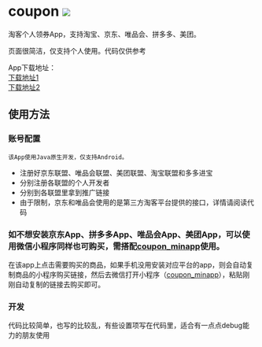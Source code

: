 # coupon ![](https://visitor-badge.glitch.me/badge?page_id=leeyoshinari)
淘客个人领券App，支持淘宝、京东、唯品会、拼多多、美团。

页面很简洁，仅支持个人使用。代码仅供参考

App下载地址：<br>
[下载地址1](http://101.200.52.208/local/优惠券.apk)<br>
[下载地址2](https://raw.githubusercontent.com/leeyoshinari/coupon/main/app/version/优惠券.apk)


## 使用方法

### 账号配置
`该App使用Java原生开发，仅支持Android。`
* 注册好京东联盟、唯品会联盟、美团联盟、淘宝联盟和多多进宝
* 分别注册各联盟的个人开发者
* 分别到各联盟里拿到推广链接
* 由于限制，京东和唯品会使用的是第三方淘客平台提供的接口，详情请阅读代码

### 如不想安装京东App、拼多多App、唯品会App、美团App，可以使用微信小程序同样也可购买，需搭配[coupon_minapp](https://github.com/leeyoshinari/coupon_minapp)使用。
在该app上点击需要购买的商品，如果手机没用安装对应平台的app，则会自动复制商品的小程序购买链接，然后去微信打开小程序（[coupon_minapp](https://github.com/leeyoshinari/coupon_minapp)），粘贴刚刚自动复制的链接去购买即可。

### 开发
代码比较简单，也写的比较乱，有些设置项写在代码里，适合有一点点debug能力的朋友使用

